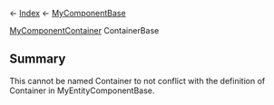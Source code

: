 ← [Index](Api-Index) ← [MyComponentBase](VRage.Game.Components.MyComponentBase)

[MyComponentContainer](VRage.Game.Components.MyComponentContainer) ContainerBase

## Summary

This cannot be named Container to not conflict with the definition of Container in MyEntityComponentBase.


